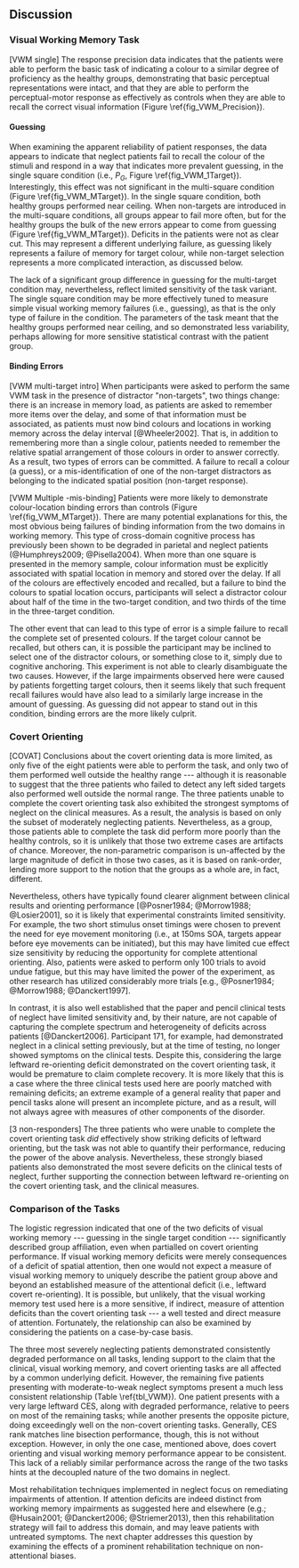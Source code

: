 Discussion
----------

### Visual Working Memory Task 

[VWM single] The response precision data indicates that the
patients were able to perform the basic task of indicating a
colour to a similar degree of proficiency as the healthy 
groups, demonstrating that basic perceptual representations were
intact, and that they are able to perform the perceptual-motor response as
effectively as controls when they are able to recall the correct
visual information (Figure \ref{fig_VWM_Precision}). 

#### Guessing

When examining the apparent reliability of patient responses, the
data appears to indicate that neglect patients fail to recall the
colour of the stimuli and respond in a way that indicates
more prevalent guessing, in the single square condition (i.e.,
$P_G$, Figure \ref{fig_VWM_1Target}).  Interestingly,  this effect
was not significant in the multi-square condition (Figure
\ref{fig_VWM_MTarget}). In the single square condition, both
healthy groups performed near ceiling. When non-targets are
introduced in the multi-square conditions, all groups appear to
fail more often, but for the healthy groups the bulk of the new errors
appear to come from guessing (Figure \ref{fig_VWM_MTarget}). 
Deficits in the patients were not as clear cut.
This may represent a
different underlying failure, as guessing likely represents a
failure of memory for target colour, while non-target
selection represents a more complicated interaction, as discussed
below.

The lack of a significant group difference in guessing for the
multi-target condition may,
nevertheless, reflect limited sensitivity of the task variant. The
single square condition may be more effectively tuned to measure
simple visual working memory failures (i.e., guessing), as that is
the only type of failure in the condition. The parameters of the
task meant that the healthy groups performed near ceiling, and so
demonstrated less variability, perhaps allowing for more
sensitive statistical contrast with the patient group. 

#### Binding Errors

[VWM multi-target intro] When participants were asked to perform the
same VWM task in the presence of distractor "non-targets", two things change:
there is an increase in memory load, as patients are asked to
remember more items over the delay, and some of that information must be
associated, as patients must now bind colours and locations in 
working memory across the delay interval
[@Wheeler2002].  That is, in addition to remembering more than a
single colour, patients needed to remember the relative spatial
arrangement of those colours in order to answer correctly.  As a
result, two types of errors can be committed. A failure to recall
a colour (a guess), or a mis-identification of one of the
non-target distractors as belonging to the indicated spatial position
(non-target response). 


[VWM Multiple -mis-binding] Patients were more likely to
demonstrate colour-location binding errors than controls (Figure
\ref{fig_VWM_MTarget}).  There are many potential explanations for
this, the most obvious being failures of binding
information from the two domains in working memory. This type of 
cross-domain cognitive
process has previously been shown to be degraded in parietal and neglect
patients (@Humphreys2009; @Pisella2004).  When more than one
square is presented in the memory sample, colour information 
must be explicitly
associated with spatial location in memory and stored over the
delay.  If all of the colours
are effectively encoded and recalled, but a failure to bind the
colours to spatial location occurs, participants will select a
distractor colour about half of the time in the two-target condition,
and two thirds of the time in the three-target condition. 

The other event that can lead to this type of error is a simple
failure to recall the complete set of presented colours. If the
target colour cannot be recalled, but others can, it is possible
the participant may be inclined to select one of the distractor
colours, or something close to it, simply due to cognitive
anchoring. This experiment is not able to clearly disambiguate the
two causes.  However, if the large impairments observed here were 
caused by patients forgetting target colours, then it seems likely
that such frequent recall failures would have also lead to a
similarly large increase in the amount of guessing. As guessing
did not appear to stand out in this condition, binding errors are
the more likely culprit.

### Covert Orienting
[COVAT] Conclusions about the covert orienting data is more
limited, as only five of the eight patients were able to perform the task, and
only two of them performed well outside the healthy range ---
although it is reasonable to suggest that the three patients who
failed to detect any left sided targets also performed well outside
the normal range.
The three patients unable to complete the covert orienting 
task also exhibited the strongest
symptoms of neglect on the clinical measures. As a result, the
analysis is based on only the subset of moderately neglecting patients.
Nevertheless, as a group, those patients able to complete the task
did perform more poorly than the healthy controls, so it is unlikely that those
two extreme cases are artifacts of chance. Moreover, the non-parametric
comparison is un-affected by the large magnitude of deficit in
those two cases, as it is based on rank-order, lending more support
to the notion that the groups as a whole are, in fact, different. 

Nevertheless, others have typically found clearer alignment
between clinical results and orienting performance [@Posner1984;
@Morrow1988; @Losier2001], so it is likely that experimental
constraints limited sensitivity.  For example, the two short
stimulus onset timings were chosen to prevent the need for eye
movement monitoring (i.e., at 150ms SOA, targets appear before eye
movements can be initiated), but this may have limited cue effect
size sensitivity by reducing the opportunity for complete
attentional orienting.  Also, patients were asked to perform only
100 trials to avoid undue fatigue, but this may have limited the
power of the experiment, as other research has utilized
considerably more trials [e.g., @Posner1984; @Morrow1988; @Danckert1997].

In contrast, it is also well established that the paper and pencil
clinical tests of neglect have limited sensitivity and, by their nature, are
not capable of capturing the complete spectrum and
heterogeneity of deficits across patients [@Danckert2006].
Participant 171, for example, had demonstrated neglect in a
clinical setting previously, but at the time of testing, no longer
showed symptoms on the clinical tests.  Despite this, considering
the large leftward re-orienting deficit demonstrated on the 
covert orienting task, it would be
premature to claim complete recovery. It is more likely that this
is a case where the three clinical tests used here are poorly
matched with remaining deficits; an extreme example of a general
reality that paper and pencil tasks alone will present
an incomplete picture, and as a result, will not always agree
with measures of other components of the disorder. 

[3 non-responders]  The three patients who were unable to complete the
covert orienting task *did* effectively show striking deficits of
leftward orienting, but the task was not able to quantify
their performance, reducing the power of the above analysis.
Nevertheless, these strongly biased patients also demonstrated the
most severe deficits on the clinical tests of neglect, further supporting
the connection between leftward re-orienting on the covert
orienting task, and the clinical measures. 

### Comparison of the Tasks

The logistic regression indicated that one of the two deficits of
visual working memory ---
guessing in the single target condition --- significantly described
group affiliation, even when partialled on covert orienting
performance. If visual working memory deficits were merely
consequences of a deficit of spatial attention, then one would not
expect a measure of visual working memory to uniquely describe the
patient group above and beyond an established measure of the
attentional deficit (i.e., leftward covert re-orienting).
It is possible, but unlikely, that the visual working memory test used here
is a more sensitive, if indirect, measure of attention deficits
than the covert orienting task --- a well tested and direct
measure of attention. 
Fortunately, the relationship can also be
examined by considering the patients on a case-by-case basis.

The three most severely neglecting patients demonstrated
consistently degraded performance on all tasks, lending support to
the claim that the clinical, visual working memory, and covert
orienting tasks are all affected by a common underlying deficit.
However, the remaining five patients presenting with
moderate-to-weak neglect symptoms present a much
less consistent relationship (Table \ref{tbl_VWM}). One patient
presents with a very large leftward CES, along with degraded
performance, relative to peers on most of the remaining tasks;
while another presents the opposite picture, doing exceedingly
well on the non-covert orienting tasks.  Generally, CES rank
matches line bisection performance, though, this is not without
exception. However, in only the one case, mentioned above, does
covert orienting and visual working memory performance appear to
be consistent. This lack of a reliably similar performance across
the range of the two tasks hints at the decoupled nature of the
two domains in neglect. 

Most rehabilitation techniques implemented in neglect focus on
remediating impairments of attention. If attention deficits
are indeed distinct from working memory impairments as suggested 
here and elsewhere (e.g.; @Husain2001; @Danckert2006;
@Striemer2013), then this rehabilitation strategy will fail to
address this domain, and may leave patients with untreated
symptoms.  The next chapter addresses this question by examining
the effects of a prominent rehabilitation technique on
non-attentional biases.
